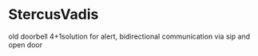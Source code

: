 # StercusVadis
old doorbell 4+1solution for alert, bidirectional communication via sip and open door
